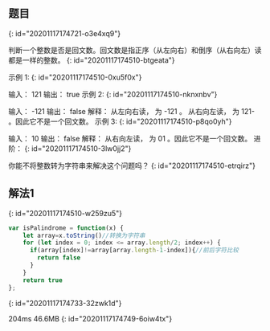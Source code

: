 ## 题目
{: id="20201117174721-o3e4xq9"}

判断一个整数是否是回文数。回文数是指正序（从左向右）和倒序（从右向左）读都是一样的整数。
{: id="20201117174510-btgeata"}

示例 1:
{: id="20201117174510-0xu5f0x"}

输入： 121
输出： true
示例 2:
{: id="20201117174510-nknxnbv"}

输入： -121
输出： false
解释： 从左向右读， 为 -121 。 从右向左读， 为 121- 。因此它不是一个回文数。
示例 3:
{: id="20201117174510-p8qo0yh"}

输入： 10
输出： false
解释： 从右向左读， 为 01 。因此它不是一个回文数。
进阶：
{: id="20201117174510-3lw0jj2"}

你能不将整数转为字符串来解决这个问题吗？
{: id="20201117174510-etrqirz"}

## 解法1
{: id="20201117174510-w259zu5"}

```javascript
var isPalindrome = function(x) {
    let array=x.toString()//转换为字符串
    for (let index = 0; index <= array.length/2; index++) {
      if(array[index]!=array[array.length-1-index]){//前后字符比较
        return false
      }
    }
    return true
};
```
{: id="20201117174733-32zwk1d"}

204ms 46.6MB
{: id="20201117174749-6oiw4tx"}
